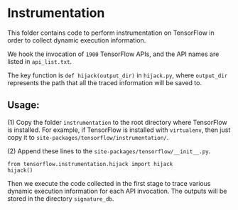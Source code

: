 # Instrumentation 

This folder contains code to perform instrumentation on TensorFlow in order to collect dynamic execution information.

We hook the invocation of `1900` TensorFlow APIs, and the API names are listed in `api_list.txt`.

The key function is `def hijack(output_dir)` in `hijack.py`, where `output_dir` represents the path that all the traced information will be saved to.

## Usage:

(1) Copy the folder `instrumentation` to the root directory where TensorFlow is installed. For example, if TensorFlow is installed with `virtualenv`, then just copy it to `site-packages/tensorflow/instrumentation/`.

(2) Append these lines to the `site-packages/tensorflow/__init__.py`.

```
from tensorflow.instrumentation.hijack import hijack
hijack()
```

Then we execute the code collected in the first stage to trace various dynamic execution information for each API invocation. The outputs will be stored in the directory `signature_db`.
